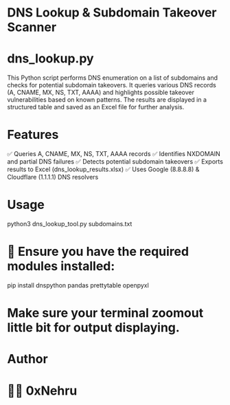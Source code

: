 # DNS Lookup & Subdomain Takeover Scanner
# dns_lookup.py
This Python script performs DNS enumeration on a list of subdomains and checks for potential subdomain takeovers. It queries various DNS records (A, CNAME, MX, NS, TXT, AAAA) and highlights possible takeover vulnerabilities based on known patterns. The results are displayed in a structured table and saved as an Excel file for further analysis.

# Features

✅ Queries A, CNAME, MX, NS, TXT, AAAA records
✅ Identifies NXDOMAIN and partial DNS failures
✅ Detects potential subdomain takeovers
✅ Exports results to Excel (dns_lookup_results.xlsx)
✅ Uses Google (8.8.8.8) & Cloudflare (1.1.1.1) DNS resolvers
# Usage

python3 dns_lookup_tool.py subdomains.txt

# 📌 Ensure you have the required modules installed:

pip install dnspython pandas prettytable openpyxl

# Make sure your terminal zoomout little bit for output displaying.

# Author

# 👨‍💻 0xNehru

